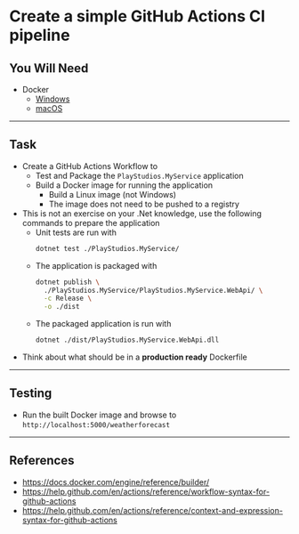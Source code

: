 # Create a simple GitHub Actions CI pipeline

## You Will Need

- Docker
  - [Windows](https://hub.docker.com/editions/community/docker-ce-desktop-windows/)
  - [macOS](https://hub.docker.com/editions/community/docker-ce-desktop-mac/)

---

## Task

- Create a GitHub Actions Workflow to
  - Test and Package the `PlayStudios.MyService` application
  - Build a Docker image for running the application
    - Build a Linux image (not Windows)
    - The image does not need to be pushed to a registry
- This is not an exercise on your .Net knowledge, use the following commands to prepare the application
  - Unit tests are run with
    ```Bash
    dotnet test ./PlayStudios.MyService/
    ```
  - The application is packaged with
    ```Bash
    dotnet publish \
      ./PlayStudios.MyService/PlayStudios.MyService.WebApi/ \
      -c Release \
      -o ./dist
    ```
  - The packaged application is run with
    ```Bash
    dotnet ./dist/PlayStudios.MyService.WebApi.dll
    ```
- Think about what should be in a **production ready** Dockerfile

---

## Testing

- Run the built Docker image and browse to `http://localhost:5000/weatherforecast`

---

## References

- https://docs.docker.com/engine/reference/builder/
- https://help.github.com/en/actions/reference/workflow-syntax-for-github-actions
- https://help.github.com/en/actions/reference/context-and-expression-syntax-for-github-actions
